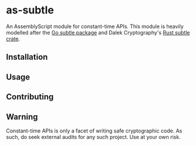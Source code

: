 # as-subtle
An AssemblyScript module for constant-time APIs. This module is heavily modelled after the [Go subtle package](https://golang.org/pkg/crypto/subtle/) and Dalek Cryptography's [Rust subtle crate](https://github.com/dalek-cryptography/subtle).

## Installation

## Usage

## Contributing

## Warning
Constant-time APIs is only a facet of writing safe cryptographic code. As such, do seek external audits for any such project.
Use at your own risk.
